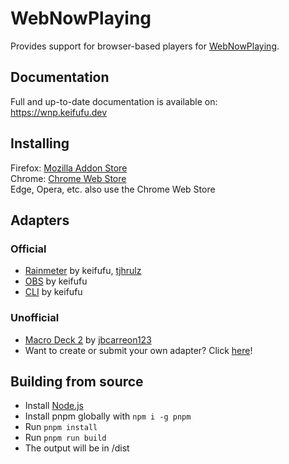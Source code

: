# WebNowPlaying

Provides support for browser-based players for [WebNowPlaying](https://wnp.keifufu.dev).

## Documentation

Full and up-to-date documentation is available on:  
https://wnp.keifufu.dev

## Installing

Firefox: [Mozilla Addon Store](https://addons.mozilla.org/en-US/firefox/addon/webnowplaying)  
Chrome: [Chrome Web Store](https://chrome.google.com/webstore/detail/webnowplaying/jfakgfcdgpghbbefmdfjkbdlibjgnbli)  
Edge, Opera, etc. also use the Chrome Web Store

## Adapters

### Official

- [Rainmeter](https://github.com/keifufu/WebNowPlaying-Rainmeter) by keifufu, [tjhrulz](https://github.com/tjhrulz/)
- [OBS](https://github.com/keifufu/WebNowPlaying-OBS) by keifufu
- [CLI](https://github.com/keifufu/WebNowPlaying-CLI) by keifufu

### Unofficial

- [Macro Deck 2](https://github.com/jbcarreon123/WebNowPlaying-Redux-Macro-Deck) by [jbcarreon123](https://github.com/jbcarreon123)
- Want to create or submit your own adapter? Click [here](https://wnp.keifufu.dev/creating-adapters/getting-started)!

## Building from source

- Install [Node.js](https://nodejs.org)
- Install pnpm globally with `npm i -g pnpm`
- Run `pnpm install`
- Run `pnpm run build`
- The output will be in /dist
